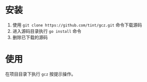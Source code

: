 # 安装

1. 使用 `git clone https://github.com/tint/gcz.git` 命令下载源码
2. 进入源码目录执行 `go install` 命令
3. 删除已下载的源码

# 使用

在项目目录下执行 `gcz` 按提示操作。
